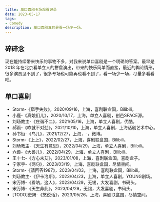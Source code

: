 ```yaml
---
title: 单口喜剧专场观看记录
date: 2023-05-17
tags:
- Comedy
description: 单口喜剧真的是看一场少一场。
---
```


## 碎碎念

现在能持续带来快乐的事物不多，对我来说单口喜剧是一个明确的答案。最早是 2018 年在北京看单立人的拼盘演出，带来的快乐简单而直接，最近的舆论情形，很多演员见不到了，很多专场也可能再也看不到了，看一场少一场，尽量多看看吧。

## 单口喜剧

- Storm-《牵手失败》，2020/09/16，上海，喜剧联盒国，Bilibili。  
- 小鹿-《真娘们儿》，2020/10/17，上海，单立人喜剧，创邑SPACE源。  
- 刘旸教主-《庄谐不二》，2021/05/16，上海，单立人喜剧，优酷。  
- 郝雨-《咋就不对劲》，2021/10/10，上海，单立人喜剧，上海话剧艺术中心。  
- 孙书恒-《鸟儿》，2021/12/27，上海，-，微博。  
- Storm-《上上》，2022/02/27，上海，喜剧联盒国，Bilibili。   
- 刘旸教主-《天生有意思》，2022/04/29，上海，单立人喜剧，Bilibili。   
- 六兽-《大兽儿》，2022/04/29，上海，单立人喜剧，Bilibili。   
- 王十七-《方心未艾》，2023/01/08，上海，喜剧联盒国，喜剧盒子。   
- 宁家宇-《两句》，2023/03/19，上海，喜剧联盒国，尽情空间。   
- Storm-《请回答1987》，2023/04/03，上海，喜剧联盒国，Bilibili。   
- 刘旸教主-《伊卡洛斯》，2023/04/23，上海，单立人喜剧，YOUNG剧场。   
- 宋万博-《看呐，这人》，2023/04/29，无锡，大发喜剧，书码头。   
- 宋万博-《天生非此》，2023/04/29，无锡，大发喜剧，书码头。   
- [TODO]史妍-《憋说话》，2023/05/26，上海，喜剧联盒国，尽情空间。   